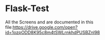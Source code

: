 # Flask-Test

All the Screens and are documented in this file:https://drive.google.com/open?id=1ozpODD8K95c8m4tSWLrnkhdPUSBZnl98
